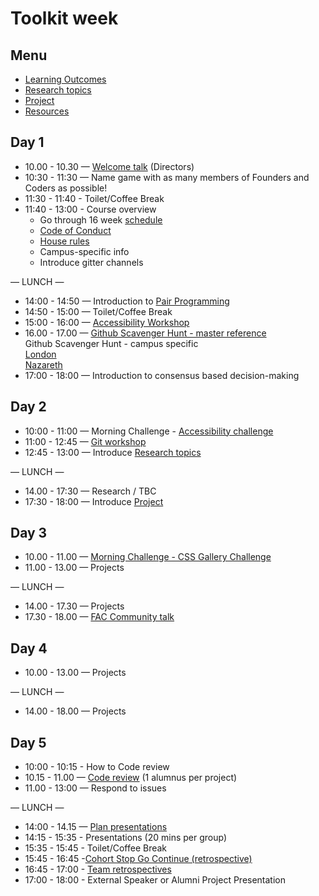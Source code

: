 # Toolkit week

## Menu
- [Learning Outcomes](./learning-outcomes.md)
- [Research topics](./research-afternoon.md)
- [Project](./project.md)
- [Resources](./resources.md)

## Day 1
- 10.00 - 10.30 — [Welcome talk](https://github.com/foundersandcoders/master-reference/blob/master/about.md) (Directors)
- 10:30 - 11:30 — Name game with as many members of Founders and Coders as possible!
- 11:30 - 11:40 - Toilet/Coffee Break
- 11:40 - 13:00 - Course overview
     - Go through 16 week [schedule](https://github.com/foundersandcoders/master-reference/tree/master/coursebook)
    - [Code of Conduct](https://github.com/foundersandcoders/master-reference/blob/master/code-of-conduct.md)
    - [House rules](../general/house-rules.md)
    - Campus-specific info
    - Introduce gitter channels


— LUNCH —

- 14:00 - 14:50 — Introduction to [Pair Programming](https://github.com/foundersandcoders/master-reference/blob/master/coursebook/week-1/pair-programming.md)
- 14:50 - 15:00 — Toilet/Coffee Break
- 15:00 - 16:00 — [Accessibility Workshop](https://github.com/foundersandcoders/web-accessibility/blob/master/putting-yourself-in-someone-elses-shoes.md)
- 16.00 - 17.00 — [Github Scavenger Hunt - master reference](https://github.com/foundersandcoders/master-reference/blob/master/coursebook/general/github-scavenger-hunt.md)  
Github Scavenger Hunt - campus specific  
[London](https://github.com/foundersandcoders/london-programme/blob/master/github-scavenger-hunt.md)  
[Nazareth](https://github.com/foundersandcoders/nazareth-programme/blob/master/github-scavenger-hunt.md)
- 17:00 - 18:00 — Introduction to consensus based decision-making

## Day 2
- 10:00 - 11:00 — Morning Challenge - [Accessibility challenge](https://github.com/foundersandcoders/accessibility-challenge)
- 11:00 - 12:45 — [Git workshop](https://github.com/foundersandcoders/git-workflow-workshop-for-two)
- 12:45 - 13:00 — Introduce [Research topics](./research-afternoon.md)

— LUNCH —
- 14.00 - 17:30 — Research / TBC
- 17:30 - 18:00 — Introduce [Project](./project.md)

## Day 3
- 10.00 - 11.00 — [Morning Challenge - CSS Gallery Challenge](https://github.com/foundersandcoders/css-gallery-challenge)
- 11.00 - 13.00 — Projects

— LUNCH —
- 14.00 - 17.30 — Projects
- 17.30 - 18.00 — [FAC Community talk](https://docs.google.com/presentation/d/188OOWrbC7vN4wHA8BHFljuhbaHLaPwA6_6a1Xgrny5Y/edit?usp=sharing)

## Day 4
- 10.00 - 13.00 — Projects

— LUNCH —
- 14.00 - 18.00 — Projects

## Day 5
- 10:00 - 10:15 - How to Code review
- 10.15 - 11.00 — [Code review](./codereviewsintro.md) (1 alumnus per project)
- 11.00 - 13:00 — Respond to issues

— LUNCH —

- 14:00 - 14.15 — [Plan presentations](https://github.com/foundersandcoders/master-reference/blob/master/coursebook/general/weekly-projects.md#project-presentation)
- 14:15 - 15:35 - Presentations (20 mins per group)
- 15:35 - 15:45 - Toilet/Coffee Break
- 15:45 - 16:45 -[Cohort Stop Go Continue (retrospective)](./retrospectives.md#cohort-retrospective)
- 16:45 - 17:00 - [Team retrospectives](./retrospectives.md#team-retrospective)
- 17:00 - 18:00 - External Speaker or Alumni Project Presentation
